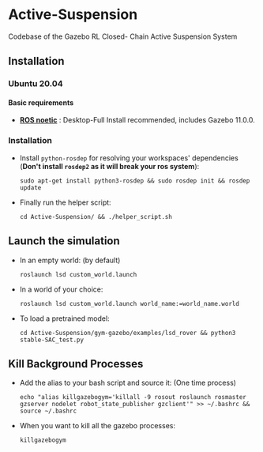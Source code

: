 # Active-Suspension
Codebase of the Gazebo RL Closed- Chain Active Suspension System

## Installation

### Ubuntu 20.04

#### Basic requirements
- [**ROS noetic**](http://wiki.ros.org/noetic/Installation/Ubuntu) : Desktop-Full Install recommended, includes Gazebo 11.0.0.


### Installation

* Install `python-rosdep` for resolving your workspaces' dependencies (**Don't install `rosdep2` as it will break your ros system**):

      sudo apt-get install python3-rosdep && sudo rosdep init && rosdep update

* Finally run the helper script:

      cd Active-Suspension/ && ./helper_script.sh 

## Launch the simulation

* In an empty world: (by default)

      roslaunch lsd custom_world.launch
      
* In a world of your choice:

      roslaunch lsd custom_world.launch world_name:=world_name.world

* To load a pretrained model:

      cd Active-Suspension/gym-gazebo/examples/lsd_rover && python3 stable-SAC_test.py

## Kill Background Processes

* Add the alias to your bash script and source it: (One time process)

      echo "alias killgazebogym='killall -9 rosout roslaunch rosmaster gzserver nodelet robot_state_publisher gzclient'" >> ~/.bashrc && source ~/.bashrc
      
* When you want to kill all the gazebo processes:

      killgazebogym
